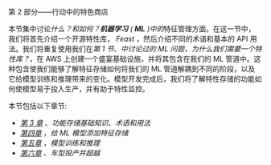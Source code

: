<title>B18024_Section2_ePub</title>

第 2 部分——行动中的特色商店

本节集中讨论*什么？*和*如何？**机器学习** ( **ML** )中的*特征管理方面。在这一节中，我们将首先介绍一个开源特性库， *Feast* ，然后介绍不同的术语和基本的 API 用法。我们将重复使用我们在*第 1 节*、*中讨论过的 ML 问题，为什么我们需要一个特性库？*，在 AWS 上创建一个盛宴基础设施，并将其包含在我们的 ML 管道中。这种包含使我们能够了解特征存储如何将我们的 ML 管道解耦到不同的阶段，以及它给模型训练和推理带来的变化。模型开发完成后，我们将了解特性存储的功能如何使模型易于投入生产，并有助于特性监控。

本节包括以下章节:

*   [*第 3 章*](B18024_03_ePub.xhtml#_idTextAnchor050) 、*功能存储基础知识、术语和用法*
*   [*第四章*](B18024_04_ePub.xhtml#_idTextAnchor065) ，*给 ML 模型添加特征存储*
*   [*第五章*](B18024_05_ePub.xhtml#_idTextAnchor078) ，*模型训练和推理*
*   [*第六章*](B18024_06_ePub.xhtml#_idTextAnchor096) 、*车型投产并超越*